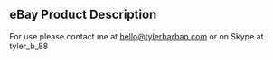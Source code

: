 eBay Product Description
------------------
For use please contact me at hello@tylerbarban.com or on Skype at tyler_b_88